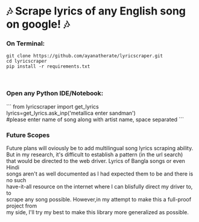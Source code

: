 # &#127926; Scrape lyrics of any English song on google! &#127926;


<h3>On Terminal: </h3>

```
git clone https://github.com/ayanatherate/lyricscraper.git
cd lyricscraper 
pip install -r requirements.txt
```

<br>
<h3>Open any Python IDE/Notebook: </h3>
```
from lyricscraper import get_lyrics <br>
lyrics=get_lyrics.ask_inp('metallica enter sandman') <br>
#please enter name of song along with artist name, space separated
```

<h3> Future Scopes</h3>
Future plans will oviously be to add multilingual song lyrics scraping ability.<br>
But in my research, it's difficult to establish a pattern (in the url search) <br>
that would be directed to the web driver. Lyrics of Bangla songs or even Hindi <br>
songs aren't as well documented as I had expected them to be and there is no such <br>
have-it-all resource on the internet where I can blisfully direct my driver to, to <br>
scrape any song possible. However,in my attempt to make this a full-proof project from <br>
my side, I'll try my best to make this library more generalized as possible.


